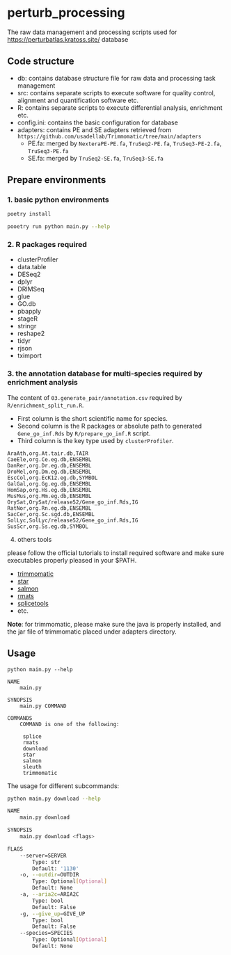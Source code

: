 # perturb_processing

The raw data management and processing scripts used for https://perturbatlas.kratoss.site/ database


## Code structure

- db: contains database structure file for raw data and processing task management
- src: contains separate scripts to execute software for quality control, alignment and quantification software etc.
- R: contains separate scripts to execute differential analysis, enrichment etc.
- config.ini: contains the basic configuration for database
- adapters: contains PE and SE adapters retrieved from `https://github.com/usadellab/Trimmomatic/tree/main/adapters`
  - PE.fa: merged by `NexteraPE-PE.fa`, `TruSeq2-PE.fa`, `TruSeq3-PE-2.fa`, `TruSeq3-PE.fa`
  - SE.fa: merged by `TruSeq2-SE.fa`, `TruSeq3-SE.fa`

    
## Prepare environments

### 1. basic python environments

```bash
poetry install

pooetry run python main.py --help
```

### 2. R packages required
   - clusterProfiler
   - data.table
   - DESeq2
   - dplyr
   - DRIMSeq
   - glue
   - GO.db
   - pbapply
   - stageR
   - stringr
   - reshape2
   - tidyr
   - rjson
   - tximport

### 3. the annotation database for multi-species required by enrichment analysis

  The content of `03.generate_pair/annotation.csv` required by `R/enrichment_split_run.R`. 
  - First column is the short scientific name for species.
  - Second column is the R packages or absolute path to generated `Gene_go_inf.Rds` by `R/prepare_go_inf.R` script.
  - Third column is the key type used by `clusterProfiler`.

  ```csv
  AraAth,org.At.tair.db,TAIR
  CaeEle,org.Ce.eg.db,ENSEMBL
  DanRer,org.Dr.eg.db,ENSEMBL
  DroMel,org.Dm.eg.db,ENSEMBL
  EscCol,org.EcK12.eg.db,SYMBOL
  GalGal,org.Gg.eg.db,ENSEMBL
  HomSap,org.Hs.eg.db,ENSEMBL
  MusMus,org.Mm.eg.db,ENSEMBL
  OrySat,OrySat/release52/Gene_go_inf.Rds,IG
  RatNor,org.Rn.eg.db,ENSEMBL
  SacCer,org.Sc.sgd.db,ENSEMBL
  SolLyc,SolLyc/release52/Gene_go_inf.Rds,IG
  SusScr,org.Ss.eg.db,SYMBOL
  ```

4. others tools

please follow the official tutorials to install required software and make sure executables properly pleased in your $PATH.

 - [trimmomatic](http://www.usadellab.org/cms/index.php?page=trimmomatic)
 - [star](https://github.com/alexdobin/STAR)
 - [salmon](https://github.com/COMBINE-lab/salmon) 
 - [rmats](https://github.com/Xinglab/rmats-turbo)
 - [splicetools](https://github.com/flemingtonlab/SpliceTools)
 - etc.

**Note**: for trimmomatic, please make sure the java is properly installed, and the jar file of trimmomatic placed under adapters directory.


## Usage

```help
python main.py --help

NAME
    main.py

SYNOPSIS
    main.py COMMAND

COMMANDS
    COMMAND is one of the following:

     splice
     rmats
     download
     star
     salmon
     sleuth
     trimmomatic
```

The usage for different subcommands:

```bash
python main.py download --help

NAME
    main.py download

SYNOPSIS
    main.py download <flags>

FLAGS
    --server=SERVER
        Type: str
        Default: '1130'
    -o, --outdir=OUTDIR
        Type: Optional[Optional]
        Default: None
    -a, --aria2c=ARIA2C
        Type: bool
        Default: False
    -g, --give_up=GIVE_UP
        Type: bool
        Default: False
    --species=SPECIES
        Type: Optional[Optional]
        Default: None
```



